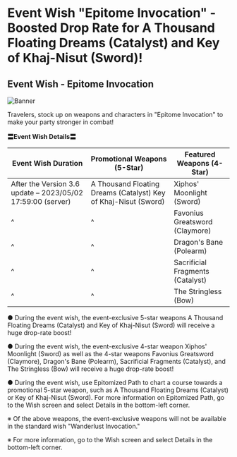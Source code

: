 # Event Wish "Epitome Invocation" - Boosted Drop Rate for A Thousand Floating Dreams (Catalyst) and Key of Khaj-Nisut (Sword)!
## Event Wish - Epitome Invocation
![Banner](https://sdk.hoyoverse.com/upload/ann/2023/03/29/799932e19d370fe5a719b5411d3fae27_8204662274090482229.jpg)

Travelers, stock up on weapons and characters in "Epitome Invocation" to make your party stronger in combat!

**〓Event Wish Details〓**

**Event Wish Duration** | **Promotional Weapons (5-Star)** | **Featured Weapons (4-Star)**
--- | --- | ---
After the Version 3.6 update –  2023/05/02 17:59:00 (server) | A Thousand Floating Dreams (Catalyst) Key of Khaj-Nisut (Sword) | Xiphos' Moonlight (Sword)
^ | ^ | Favonius Greatsword (Claymore)
^ | ^ | Dragon's Bane (Polearm)
^ | ^ | Sacrificial Fragments (Catalyst)
^ | ^ | The Stringless (Bow)

● During the event wish, the event-exclusive 5-star weapons A Thousand Floating Dreams (Catalyst) and Key of Khaj-Nisut (Sword) will receive a huge drop-rate boost!

● During the event wish, the event-exclusive 4-star weapon Xiphos' Moonlight (Sword) as well as the 4-star weapons Favonius Greatsword (Claymore), Dragon's Bane (Polearm), Sacrificial Fragments (Catalyst), and The Stringless (Bow) will receive a huge drop-rate boost!

● During the event wish, use Epitomized Path to chart a course towards a promotional 5-star weapon, such as A Thousand Floating Dreams (Catalyst) or Key of Khaj-Nisut (Sword). For more information on Epitomized Path, go to the Wish screen and select Details in the bottom-left corner.

※ Of the above weapons, the event-exclusive weapons will not be available in the standard wish "Wanderlust Invocation."

※ For more information, go to the Wish screen and select Details in the bottom-left corner.
